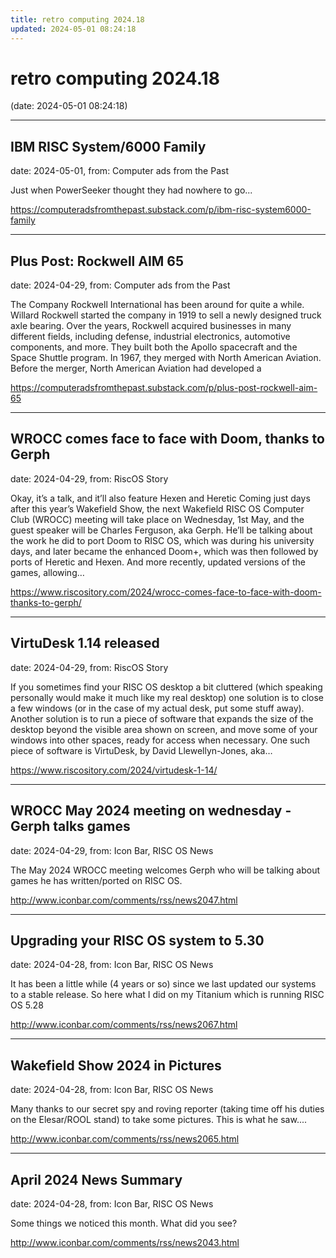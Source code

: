 ```yaml
---
title: retro computing 2024.18
updated: 2024-05-01 08:24:18
---
```


# retro computing 2024.18

(date: 2024-05-01 08:24:18)

---

## IBM RISC System/6000 Family

date: 2024-05-01, from: Computer ads from the Past

Just when PowerSeeker thought they had nowhere to go... 

<https://computeradsfromthepast.substack.com/p/ibm-risc-system6000-family>

---

## Plus Post: Rockwell AIM 65

date: 2024-04-29, from: Computer ads from the Past

The Company Rockwell International has been around for quite a while. Willard Rockwell started the company in 1919 to sell a newly designed truck axle bearing. Over the years, Rockwell acquired businesses in many different fields, including defense, industrial electronics, automotive components, and more. They built both the Apollo spacecraft and the Space Shuttle program. In 1967, they merged with North American Aviation. Before the merger, North American Aviation had developed a 

<https://computeradsfromthepast.substack.com/p/plus-post-rockwell-aim-65>

---

## WROCC comes face to face with Doom, thanks to Gerph

date: 2024-04-29, from: RiscOS Story

Okay, it&#8217;s a talk, and it&#8217;ll also feature Hexen and Heretic Coming just days after this year&#8217;s Wakefield Show, the next Wakefield RISC OS Computer Club (WROCC) meeting will take place on Wednesday, 1st May, and the guest speaker will be Charles Ferguson, aka Gerph. He&#8217;ll be talking about the work he did to port Doom to RISC OS, which was during his university days, and later became the enhanced Doom+, which was then followed by ports of Heretic and Hexen. And more recently, updated versions of the games, allowing&#8230; 

<https://www.riscository.com/2024/wrocc-comes-face-to-face-with-doom-thanks-to-gerph/>

---

## VirtuDesk 1.14 released

date: 2024-04-29, from: RiscOS Story

If you sometimes find your RISC OS desktop a bit cluttered (which speaking personally would make it much like my real desktop) one solution is to close a few windows (or in the case of my actual desk, put some stuff away). Another solution is to run a piece of software that expands the size of the desktop beyond the visible area shown on screen, and move some of your windows into other spaces, ready for access when necessary. One such piece of software is VirtuDesk, by David Llewellyn-Jones, aka&#8230; 

<https://www.riscository.com/2024/virtudesk-1-14/>

---

## WROCC May 2024 meeting on wednesday - Gerph talks games

date: 2024-04-29, from: Icon Bar, RISC OS News

The May 2024 WROCC meeting welcomes Gerph who will be talking about games he has written/ported on RISC OS. 

<http://www.iconbar.com/comments/rss/news2047.html>

---

## Upgrading your RISC OS system to 5.30

date: 2024-04-28, from: Icon Bar, RISC OS News

It has been a little while (4 years or so) since we last updated our systems to a stable release. So here what I did on my Titanium which is running RISC OS 5.28 

<http://www.iconbar.com/comments/rss/news2067.html>

---

## Wakefield Show 2024 in Pictures

date: 2024-04-28, from: Icon Bar, RISC OS News

Many thanks to our secret spy and roving reporter (taking time off his duties on the Elesar/ROOL stand) to take some pictures. This is what he saw.... 

<http://www.iconbar.com/comments/rss/news2065.html>

---

## April 2024 News Summary

date: 2024-04-28, from: Icon Bar, RISC OS News

Some things we noticed this month. What did you see? 

<http://www.iconbar.com/comments/rss/news2043.html>

